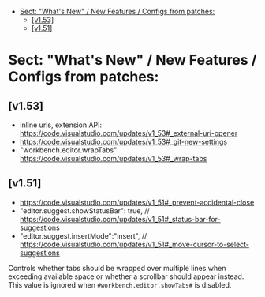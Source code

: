 - [Sect: "What's New" / New Features / Configs from patches:](#sect-whats-new--new-features--configs-from-patches)
  - [[v1.53]](#v153)
  - [[v1.51]](#v151)

# Sect: "What's New" / New Features / Configs from patches:


## [v1.53]

  - inline urls, extension API: <https://code.visualstudio.com/updates/v1_53#_external-uri-opener>
  - <https://code.visualstudio.com/updates/v1_53#_git-new-settings>
  - "workbench.editor.wrapTabs" <https://code.visualstudio.com/updates/v1_53#_wrap-tabs>

## [v1.51]

- <https://code.visualstudio.com/updates/v1_51#_prevent-accidental-close>
- "editor.suggest.showStatusBar": true, // https://code.visualstudio.com/updates/v1_51#_status-bar-for-suggestions
- "editor.suggest.insertMode":"insert", // https://code.visualstudio.com/updates/v1_51#_move-cursor-to-select-suggestions

Controls whether tabs should be wrapped over multiple lines when exceeding available space or whether a scrollbar should appear instead. This value is ignored when `#workbench.editor.showTabs#` is disabled.
